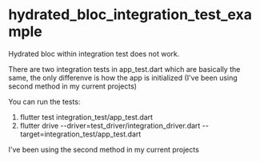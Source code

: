 # hydrated_bloc_integration_test_example

Hydrated bloc within integration test does not work.

There are two integration tests in app_test.dart which are basically the same, the only differenve is how the app is initialized (I've been using second method in my current projects)

You can run the tests:
1. flutter test integration_test/app_test.dart
2. flutter drive --driver=test_driver/integration_driver.dart --target=integration_test/app_test.dart

I've been using the second method in my current projects


